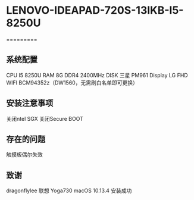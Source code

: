 # LENOVO-IDEAPAD-720S-13IKB-I5-8250U
=========

系统配置
---
CPU  I5 8250U
RAM  8G DDR4 2400MHz
DISK 三星 PM961
Display LG FHD
WIFI BCM94352z（DW1560，无需刷白名单即可更换）

安装注意事项
----
关闭ntel SGX
关闭Secure BOOT

存在的问题
----
触摸板偶尔失效

致谢
----
dragonflylee
联想 Yoga730 macOS 10.13.4 安装成功
